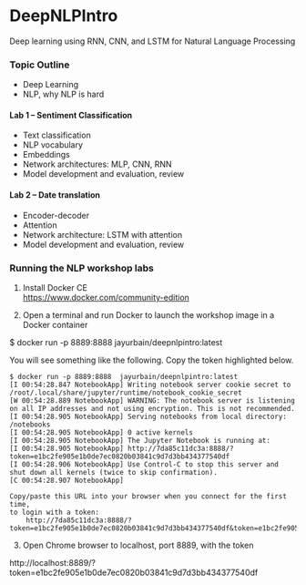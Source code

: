 # DeepNLPIntro  
Deep learning using RNN, CNN, and LSTM for Natural Language Processing

### Topic Outline  
- Deep Learning
- NLP, why NLP is hard

#### Lab 1 – Sentiment Classification  
- Text classification  
- NLP vocabulary  
- Embeddings  
- Network architectures: MLP, CNN, RNN   
- Model development and evaluation, review  

#### Lab 2 – Date translation  
- Encoder-decoder  
- Attention  
- Network architecture: LSTM with attention  
- Model development and evaluation, review  


### Running the NLP workshop labs

1) Install Docker CE  
https://www.docker.com/community-edition   

2) Open a terminal and run Docker to launch the workshop image in a Docker container  

$ docker run -p 8889:8888  jayurbain/deepnlpintro:latest  

You will see something like the following. Copy the token highlighted below.  

```
$ docker run -p 8889:8888  jayurbain/deepnlpintro:latest
[I 00:54:28.847 NotebookApp] Writing notebook server cookie secret to /root/.local/share/jupyter/runtime/notebook_cookie_secret
[W 00:54:28.889 NotebookApp] WARNING: The notebook server is listening on all IP addresses and not using encryption. This is not recommended.
[I 00:54:28.905 NotebookApp] Serving notebooks from local directory: /notebooks
[I 00:54:28.905 NotebookApp] 0 active kernels
[I 00:54:28.905 NotebookApp] The Jupyter Notebook is running at:
[I 00:54:28.905 NotebookApp] http://7da85c11dc3a:8888/?token=e1bc2fe905e1b0de7ec0820b03841c9d7d3bb434377540df
[I 00:54:28.906 NotebookApp] Use Control-C to stop this server and shut down all kernels (twice to skip confirmation).
[C 00:54:28.907 NotebookApp]
```

    Copy/paste this URL into your browser when you connect for the first time,  
    to login with a token:  
        http://7da85c11dc3a:8888/?token=e1bc2fe905e1b0de7ec0820b03841c9d7d3bb434377540df&token=e1bc2fe905e1b0de7ec0820b03841c9d7d3bb434377540df

3) Open Chrome browser to localhost, port 8889, with the token  

http://localhost:8889/?token=e1bc2fe905e1b0de7ec0820b03841c9d7d3bb434377540df  
